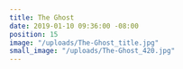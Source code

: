 ```yaml
---
title: The Ghost
date: 2019-01-10 09:36:00 -08:00
position: 15
image: "/uploads/The-Ghost_title.jpg"
small_image: "/uploads/The-Ghost_420.jpg"
---
```



